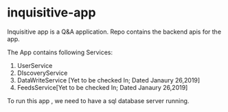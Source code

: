# inquisitive-app
Inquisitive app is a Q&amp;A application. Repo contains the backend apis for the app.

The App contains following Services:
1. UserService
2. DIscoveryService
3. DataWriteService [Yet to be checked In; Dated Janaury 26,2019]
4. FeedsService[Yet to be checked In; Dated Janaury 26,2019]

To run this app , we need to have a sql database server running.

